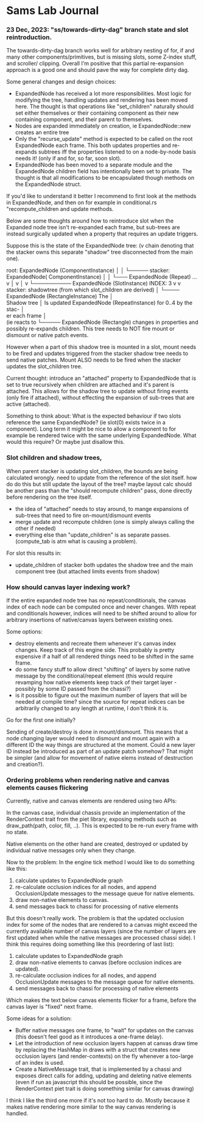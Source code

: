 # Sams Lab Journal

### 23 Dec, 2023: "ss/towards-dirty-dag" branch state and slot reintroduction.

The towards-dirty-dag branch works well for arbitrary nesting of for, if and
many other components/primitives, but is missing slots, some Z-index stuff, and scroller/
clipping. Overall I'm positive that this partial re-expansion approach is a
good one and should pave the way for complete dirty dag.

Some general changes and design choices:

 - ExpandedNode has received a lot more responsibilities. Most logic for
   modifying the tree, handling updates and rendering has been moved here.
	 The thought is that operations like "set_children" naturally should set either
	 themselves or their containing component as their new containing component, and
	 their parent to themselves.
 - Nodes are expanded immediately on creation, ie ExpandedNode::new creates an entire tree
 - Only the "recurse_update" method is expected to be called on the root ExpandedNode each
   frame. This both updates properties and re-expands subtrees iff the properties listened
	 to on a node-by-node basis needs it! (only if and for, so far, soon slot).
 - ExpandedNode has been moved to a separate module and the ExpandedNode
   children field has intentionally been set to private. The thought is
   that all modifications to be encapsulated though methods on the ExpandedNode struct.

If you'd like to understand it better I recommend to first look at the methods
in ExpandedNode, and then on for example in conditional.rs "recompute_children
and update methods.

Below are some thoughts around how to reintroduce slot when the Expanded node
tree isn't re-expanded each frame, but sub-trees are instead surgically
updated when a property that requires an update triggers.

Suppose this is the state of the ExpandedNode tree: (v chain denoting that the
stacker owns this separate "shadow" tree disconnected from the main one).

 root:  ExpandedNode (ComponentInstance)
 │
 │
 └───── stacker: ExpandedNode( ComponentInstance)
        │
        │
        └─── ExpandedNode (Repeat) ...
        v    │
        v    │
        v    └────────── ExpandedNode (SlotInstance) INDEX: 3
        v
        v
        stacker: shadowtree (from which slot_children are derived)
        │ 
        └──── ExpandedNode (RectangleInstance)
The           │        
Shadow tree   │
Is updated    ExpandedNode (RepeatInstance) for 0..4
by the stac-  │  
er each frame │   
(ie reacts to └───── ExpandedNode (Rectangle)
changes in
properties and possibly re-expands children.
This tree needs to NOT fire mount or dismount
or native patch events.

However when a part of this shadow tree is mounted in a slot, mount needs to be
fired and updates triggered from the stacker shadow tree needs to send native
patches. Mount ALSO needs to be fired when the stacker updates the slot_children tree.

Current thought: introduce an "attached" property to ExpandedNode that is set
to true recursively when children are attached and it's parent is attached.
This allows for the shadow tree to update without firing events (only fire
if attached), without effecting the expansion of sub-trees that are active
(attached).

Something to think about: What is the expected behaviour if two slots reference
the same ExpandedNode? (ie slot(0) exists twice in a component). Long term it might
be nice to allow a component to for example be rendered twice with the same underlying
ExpandedNode. What would this require? Or maybe just disallow this.


### Slot children and shadow trees,

When parent stacker is updating slot_children, the bounds are being
calculated wrongly. need to update from the reference of the slot
itself. how do do this but still update the layout of the tree?
maybe layout calc should be another pass than the "should recompute
children" pass, done directly before rendering on the tree itself.

- the idea of "attached" needs to stay around, to mange expansions of sub-trees
  that need to fire on-mount/dismount events
- merge update and recompute children (one is simply always calling the other if needed)
- everything else than "update_children" is as separate passes. (compute_tab is atm what is causing a problem).

For slot this results in:
- update_children of stacker both updates the shadow tree and the main component
  tree (but attached limits events from shadow)

### How should canvas layer indexing work?

If the entire expanded node tree has no repeat/conditionals, the canvas index of
each node can be computed once and never changes. With repeat and conditionals
however, indices will need to be shifted around to allow for arbitrary
insertions of native/canvas layers between existing ones.

Some options:
- destroy elements and recreate them whenever it's canvas index changes. Keep
  track of this engine side. This probably is pretty expensive if a half of all
  rendered things need to be shifted in the same frame.
- do some fancy stuff to allow direct "shifting" of layers by some native
  message by the conditional/repeat element (this would require revamping how
  native elements keep track of their target layer - possibly by some ID passed
  from the chassi?)
- is it possible to figure out the maximum number of layers that will be needed
  at compile time? since the source for repeat indices can be arbitrarily
  changed to any length at runtime, I don't think it is.

Go for the first one initially?

Sending of create/destroy is done in mount/dismount. This means that a node
changing layer would need to dismount and mount again with a different ID
the way things are structured at the moment. Could a new layer ID instead be
introduced as part of an update patch somehow? That might be simpler (and allow
for movement of native elems instead of destruction and creation?).

### Ordering problems when rendering native and canvas elements causes flickering

Currently, native and canvas elements are rendered using two APIs:

In the canvas case, individual chassis provide an implementation of the RenderContext
trait from the piet library, exposing methods such as draw_path(path, color,
fill, ..). This is expected to be re-run every frame with no state.

Native elements on the other hand are created, destroyed or updated
by individual native messages only when they change.

Now to the problem: In the engine tick method I would like to do something like
this:

1. calculate updates to ExpandedNode graph
2. re-calculate occlusion indices for all nodes, and append OcclusionUpdate
   messages to the message queue for native elements.
3. draw non-native elements to canvas.
4. send messages back to chassi for processing of native elements

But this doesn't really work. The problem is that the updated occlusion index
for some of the nodes that are rendered to a canvas might exceed the currently
available number of canvas layers (since the number of layers are first updated
when while the native messages are processed chassi side). I think this requires
doing something like this (reordering of last list):


1. calculate updates to ExpandedNode graph
3. draw non-native elements to canvas (before occlusion indices are updated).
2. re-calculate occlusion indices for all nodes, and append OcclusionUpdate
   messages to the message queue for native elements.
4. send messages back to chassi for processing of native elements

Which makes the text below canvas elements flicker for a frame, before the
canvas layer is "fixed" next frame.

Some ideas for a solution:

- Buffer native messages one frame, to "wait" for  updates on the canvas (this
  doesn't feel good as it introduces a one-frame delay).
- Let the introduction of new occlusion layers happen at canvas draw time by
  replacing the HashMap<RenderContext> in draws with a struct that creates new occlusion
  layers (and render-contexts) on the fly whenever a too-large of an index is
  used.
- Create a NativeMessage trait, that is implemented by a chassi and exposes
  direct calls for adding, updating and deleting native elements (even if run
  as javascript this should be possible, since the RenderContext piet trait is
  doing something similar for canvas drawing)

I think I like the third one more if it's not too hard to do. Mostly because
it makes native rendering more similar to the way canvas rendering is handled.
